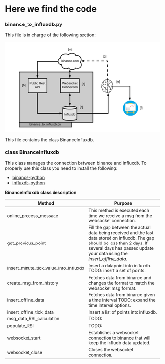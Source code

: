 # Here we find the code

### binance_to_influxdb.py

This file is in charge of the following section:

![title](../data/images/binance_to_influxdb_diagram.png)

This file contains the class BinanceInfluxdb.

### class BinanceInfluxdb

This class manages the connection between binance and influxdb.
To properly use this class you need to install the following:

 - [binance-python](https://github.com/sammchardy/python-binance)
 - [influxdb-python](https://github.com/influxdata/influxdb-python)

**BinanceInfluxdb class description**

  **Method**                                  | **Purpose**                      
  ----------------------------------------| --------------------------  
  online_process_message                  | This method is executed each time we receive a msg from the websocket connection.        
  get_previous_point                      | Fill the gap between the actual data being received and the last data stored on influxdb. The gap should be less than 2 days. If several days has passed update your data using the *insert_offline_data*.     
  insert_minute_tick_value_into_influxdb  | Insert a datapoint into influxdb.  TODO: insert a set of points.                          
  create_msg_from_history                 | Fetches data from binance and changes the format to match the websocket msg format.                          
  insert_offline_data                     | Fetches data from binance given a time interval TODO: expand the time interval options.                             
  insert_offline_tick_data                | Insert a list of points into influxdb.                            
  msg_data_RSI_calculation                | TODO:                            
  populate_RSI                            | TODO:                            
  websocket_start                         | Establishes a websocket connection to binance that will keep the infludb data updated.                            
  websocket_close                         | Closes the websocket connection.   


